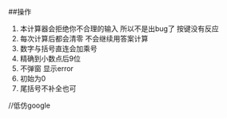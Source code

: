 ##操作
1. 本计算器会拒绝你不合理的输入 所以不是出bug了 按键没有反应
2. 每次计算后都会清零 不会继续用答案计算
3. 数字与括号直连会加乘号
4. 精确到小数点后9位
5. 不弹窗 显示error
6. 初始为0
7. 尾括号不补全也可

//低仿google